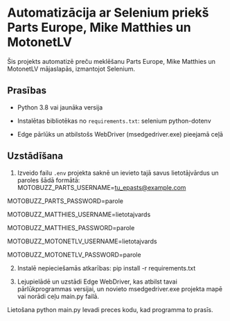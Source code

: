 # Automatizācija ar Selenium priekš Parts Europe, Mike Matthies un MotonetLV

Šis projekts automatizē preču meklēšanu Parts Europe, Mike Matthies un MotonetLV mājaslapās, izmantojot Selenium.

## Prasības

- Python 3.8 vai jaunāka versija
- Instalētas bibliotēkas no `requirements.txt`:
selenium
python-dotenv

- Edge pārlūks un atbilstošs WebDriver (msedgedriver.exe) pieejamā ceļā

## Uzstādīšana

1. Izveido failu `.env` projekta saknē un ievieto tajā savus lietotājvārdus un paroles šādā formātā:
MOTOBUZZ_PARTS_USERNAME=tu_epasts@example.com

MOTOBUZZ_PARTS_PASSWORD=parole

MOTOBUZZ_MATTHIES_USERNAME=lietotajvards

MOTOBUZZ_MATTHIES_PASSWORD=parole

MOTOBUZZ_MOTONETLV_USERNAME=lietotajvards

MOTOBUZZ_MOTONETLV_PASSWORD=parole



2. Instalē nepieciešamās atkarības:
pip install -r requirements.txt

3. Lejupielādē un uzstādi Edge WebDriver, kas atbilst tavai pārlūkprogrammas versijai, un novieto msedgedriver.exe projekta mapē vai norādi ceļu main.py failā.

Lietošana
python main.py
Ievadi preces kodu, kad programma to prasīs.

